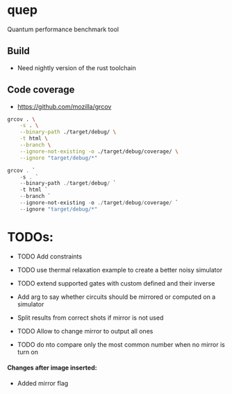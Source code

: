 # quep
Quantum performance benchmark tool

## Build
* Need nightly version of the rust toolchain

## Code coverage
* https://github.com/mozilla/grcov
```bash
grcov . \
    -s . \
    --binary-path ./target/debug/ \
    -t html \
    --branch \
    --ignore-not-existing -o ./target/debug/coverage/ \
    --ignore "target/debug/*"
```


```powershell
grcov . `
    -s . `
    --binary-path ./target/debug/ `
    -t html `
    --branch `
    --ignore-not-existing -o ./target/debug/coverage/ `
    --ignore "target/debug/*"
```

# TODOs:
* TODO Add constraints
* TODO use thermal relaxation example to create a better noisy simulator
* TODO extend supported gates with custom defined and their inverse

* Add arg to say whether circuits should be mirrored or computed on a simulator
* Split results from correct shots if mirror is not used
* TODO Allow to change mirror to output all ones
* TODO do nto compare only the most common number when no mirror is turn on

#### Changes after image inserted:
* Added mirror flag
